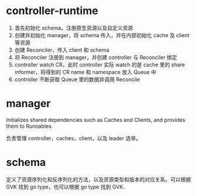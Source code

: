 # controller-runtime



1. 首先初始化 schema，注册原生资源以及自定义资源
2. 创建并初始化 manager，将 schema 传入，并在内部初始化 cache 及 client 等资源
3. 创建 Reconciler，传入 client 和 schema
4. 将 Reconciler 注册到 manager，并创建 controller 与 Reconciler 绑定
5. controller watch CR，此时 controller 实际 watch 的是 cache 里的 share informer，将得到的 CR name 和 namespace 放入 Queue 中
6. controller 不断获取 Queue 里的数据并调用 Reconcile

# manager

Initializes shared dependencies such as Caches and Clients, and provides them to Runnables.

负责管理 controller，caches，client，以及 leader 选举。

# schema

定义了资源序列化和反序列化的方法，以及资源类型和版本的对应关系。可以根据 GVK 找到 go type，也可以根据 go type 找到 GVK.